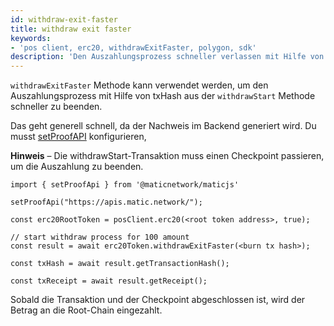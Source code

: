 ```yaml
---
id: withdraw-exit-faster
title: withdraw exit faster
keywords:
- 'pos client, erc20, withdrawExitFaster, polygon, sdk'
description: 'Den Auszahlungsprozess schneller verlassen mit Hilfe von txHash aus withdrawStart.'
---
```


`withdrawExitFaster` Methode kann verwendet werden, um den Auszahlungsprozess mit Hilfe von txHash aus der `withdrawStart` Methode schneller zu beenden.

Das geht generell schnell, da der Nachweis im Backend generiert wird. Du musst [setProofAPI](/docs/develop/ethereum-polygon/matic-js/set-proof-api) konfigurieren,

**Hinweis** – Die withdrawStart-Transaktion muss einen Checkpoint passieren, um die Auszahlung zu beenden.

```
import { setProofApi } from '@maticnetwork/maticjs'

setProofApi("https://apis.matic.network/");

const erc20RootToken = posClient.erc20(<root token address>, true);

// start withdraw process for 100 amount
const result = await erc20Token.withdrawExitFaster(<burn tx hash>);

const txHash = await result.getTransactionHash();

const txReceipt = await result.getReceipt();

```

Sobald die Transaktion und der Checkpoint abgeschlossen ist, wird der Betrag an die Root-Chain eingezahlt.
